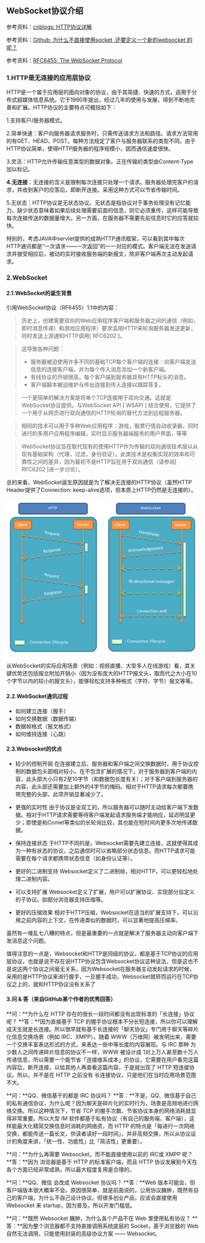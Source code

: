 ## WebSocket协议介绍

参考资料：[cnblogs: HTTP协议详解](https://www.cnblogs.com/li0803/archive/2008/11/03/1324746.html)

参考资料：[Github: 为什么不直接使用socket ,还要定义一个新的websocket 的呢？](https://github.com/onlyliuxin/coding2017/issues/497)

参考资料：[RFC6455: The WebSocket Protocol](https://tools.ietf.org/html/rfc6455)

### 1.HTTP是无连接的应用层协议

HTTP是一个属于应用层的面向对象的协议，由于其简捷、快速的方式，适用于分布式超媒体信息系统。它于1990年提出，经过几年的使用与发展，得到不断地完善和扩展。HTTP协议的主要特点可概括如下：

1.支持客户/服务器模式。

2.简单快速：客户向服务器请求服务时，只需传送请求方法和路径。请求方法常用的有GET、HEAD、POST。每种方法规定了客户与服务器联系的类型不同。由于HTTP协议简单，使得HTTP服务器的程序规模小，因而通信速度很快。

3.灵活：HTTP允许传输任意类型的数据对象。正在传输的类型由Content-Type加以标记。

**4.无连接**：无连接的含义是限制每次连接只处理一个请求。服务器处理完客户的请求，并收到客户的应答后，即断开连接。采用这种方式可以节省传输时间。

5.无状态：HTTP协议是无状态协议。无状态是指协议对于事务处理没有记忆能力。缺少状态意味着如果后续处理需要前面的信息，则它必须重传，这样可能导致每次连接传送的数据量增大。另一方面，在服务器不需要先前信息时它的应答就较快。

特别的，考虑JAVA中servlet提供的成熟HTTP通讯框架，可以看到其中每次HTTP通讯都是“一次请求——一次返回”的一一对应的模式。客户端无法在发送请求并接受相应后，被动的实时接收服务端的新报文，除非客户端再次主动发起请求。

### 2.WebSocket

#### 2.1.WebSocket的诞生背景

引用WebSocket协议（RF6455）1.1中的内容：
>   历史上，创建需要双向的Web应用程序客户端和服务器之间的通信（例如，即时消息传递）和游戏应用程序）要求滥用HTTP来轮询服务器发送更新，同时发送上游通知HTTP调用[ RFC6202 ]。

>这导致各种问题：
>* 服务器被迫使用许多不同的基础TCP每个客户端的连接：向客户端发送信息的连接客户端，并为每个传入消息添加一个新客户端。
>* 有线协议的开销很高，每个客户端到服务器具有HTTP标头的消息。
>* 客户端脚本被迫维护与传出连接到传入连接以跟踪答复。

>一个更简单的解决方案是将单个TCP连接用于双向交通。这就是WebSocket协议提供。与WebSocket API [ WSAPI ] 结合使用，它提供了一个用于从网页进行双向通信的HTTP轮询的替代方法到远程服务器。

> 相同的技术可以用于多种Web应用程序：游戏，股票行情自动收录器，同时进行的多用户应用程序编辑，实时显示服务器端服务的用户界面，等等

> WebSocket协议旨在取代现有的使用HTTP作为传输的双向通信技术层以从现有基础架构（代理，过滤，身份验证）。此类技术是权衡实现的效率和可靠性之间的差异，因为最初不是HTTP旨在用于双向通信（请参阅[ RFC6202 ]进一步讨论）。

总的来看，WebSocket诞生原因就是为了解决无连接的HTTP协议（虽然HTTP Header提供了Connection: keep-alive选项，但本质上HTTP仍然是无连接的）。

![](/assets/network004_01.png)

从WebSocket的实际应用场景（例如：视频直播、大型多人在线游戏）看，其关键优势还包括报文附加开销小（因为没有庞大的HTTP报文头，取而代之大小在10个字节以内的较小的报文头），能够轻松支持多种格式（字符、字节）报文等等。

#### 2.2.WebSocket通讯过程

* 如何建立连接（握手）
* 如何交换数据（数据传输）
* 数据帧格式（报文格式）
* 如何维持连接（心跳）

#### 2.3.Websocket的优点

* 较少的控制开销
在连接建立后，服务器和客户端之间交换数据时，用于协议控制的数据包头部相对较小。在不包含扩展的情况下，对于服务器到客户端的内容，此头部大小只有2至10字节（和数据包长度有关）；对于客户端到服务器的内容，此头部还需要加上额外的4字节的掩码。相对于HTTP请求每次都要携带完整的头部，此项开销显著减少了。

* 更强的实时性
由于协议是全双工的，所以服务器可以随时主动给客户端下发数据。相对于HTTP请求需要等待客户端发起请求服务端才能响应，延迟明显更少；即使是和Comet等类似的长轮询比较，其也能在短时间内更多次地传递数据。

* 保持连接状态
于HTTP不同的是，Websocket需要先建立连接，这就使得其成为一种有状态的协议，之后通信时可以省略部分状态信息。而HTTP请求可能需要在每个请求都携带状态信息（如身份认证等）。

* 更好的二进制支持
Websocket定义了二进制帧，相对HTTP，可以更轻松地处理二进制内容。

* 可以支持扩展
Websocket定义了扩展，用户可以扩展协议、实现部分自定义的子协议。如部分浏览器支持压缩等。

* 更好的压缩效果
相对于HTTP压缩，Websocket在适当的扩展支持下，可以沿用之前内容的上下文，在传递类似的数据时，可以显著地提高压缩率。

虽然有一堆乱七八糟的特点，但是最重要的一点就是解决了服务器主动向客户端下发消息这个问题。

值得注意的一点是，Websocket和HTTP是同级的协议，都是基于TCP协议的应用层协议，也就是说不存在说HTTP协议包含Websocket协议这种说法，但是这也不是说这两个协议之间毫无关系，因为Websocket在服务器主动发起请求的时候，采用的是HTTP协议来进行握手，一旦握手成功，Websocket就转而运行在TCP协议之上的，就和HTTP协议没有关系了

#### 3.问 & 答（来自GitHub某个作者的优秀回答）

**问：**为什么在 HTTP 存在的很长一段时间都没有出现标准的「长连接」协议呢？
**答：**因为直接基于 TCP 的握手协议根本不分长短连接，所以你可以理解成天生就是长连接。所以很早就有基于长连接的「聊天协议」专门用于聊天等碎片化信息交换场景（例如 IRC、XMPP）。随着 WWW（万维网）被发明出来，需要一个交换丰富表达形式的方式，来表达一些中等长度的内容展现。与 IRC 那种 为少数人之间传递碎片信息的协议不一样，WWW 被设计成 1对上万人甚至数十万人传递信息，所以需要一个能节省「连接维系成本」的协议，它需要在用户看完这篇内容后，断开连接，以给其他人再查看这篇内容，于是就出现了 HTTP 短连接协议。所以，并不是在 HTTP 之前没有 长连接协议，只是他们在当时应用场景范围不大。

**问：**QQ、微信基于的都是 IRC 协议吗？
**答：**不是，QQ、微信基于自己的私有通信协议，为什么呢？因为聊天是碎片化的实时行为，场景是高频地进行网络交换。所以这种情况下，节省 TCP 的握手次数、节省协议本身的网络消耗就显得非常重要。所以大型 IM 软件都基于私有协议（有自己的服务端、客户端），这样能最大化精简交换信息时消耗的网络资，而 HTTP 的特点是「每进行一次网络交换，都能传送一篇长文，供读者读好一段时间」，并非高频交换，所以从协议设计的角度来讲，「统一性、功能性」比「简洁性」更重要）。

**问：**为什么再需要 Websocket，而不能直接使用以前的 IRC或 XMPP 呢？
**答：**因为 浏览器是基于 HTTP 的标准客户端，而且 HTTP 协议发展到今天在各个方面已经非常成熟，所以最大程度复用是合理的。

**问：**QQ、微信 会改成 Websocket 协议吗？
**答：**Web 版本可能会，但客户端版本很大概率不会。原因很简单，就是前面说的，公用协议臃肿，既然有自己的客户端，为什么不自己设计协议。但很多创业产品，应该会直接使用 Websocket 来 startup，因为普及，所以开发门槛低。

**问：**既然 Websocket 臃肿，为什么各个产品不在 Web 里使用私有协议？
**答：**因为整个浏览器都不支持直接调用系统底层的 Socket，基于浏览器的 Web 自然无法调用，只能使用封装的高级协议方案 —— Websocket。